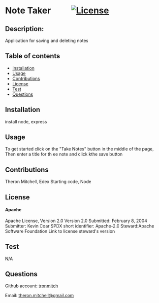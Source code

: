 # Note Taker &nbsp;&nbsp;&nbsp;&nbsp;&nbsp;&nbsp;&nbsp;&nbsp;&nbsp;[![License](https://img.shields.io/badge/License-Apache_2.0-blue.svg)](https://opensource.org/licenses/Apache-2.0)

## Description: 
Application for saving and deleting notes

 ## Table of contents
 * [Installation](#installation)
 * [Usage](#usage)
 * [Contributions](#contributions)
 * [License](#license)
 * [Test](#test)
 * [Questions](#questions)
## Installation
install node, express

## Usage
To get started click on the "Take Notes" button in the middle of the page,  Then enter a title for th ee note and  click kthe save button

## Contributions
Theron Mitchell, Edex Starting code, Node

## License
#### Apache
Apache License, Version 2.0
        Version 2.0
        Submitted: February 8, 2004
        Submitter: Kevin Coar
        SPDX short identifier: Apache-2.0
        Steward:Apache Software Foundation
        Link to license steward's version

## Test
N/A

## Questions
Github account: [tronmitch](https://github.com/tronmitch)

Email: [theron.mitchell@gmail.com](theron.mitchell@gmail.com)

